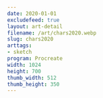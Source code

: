 ```yaml
---
date: 2020-01-01
excludefeed: true
layout: art-detail
filename: /art/chars2020.webp
slug: chars2020
arttags:
- sketch
program: Procreate
width: 1024
height: 700
thumb_width: 512
thumb_height: 350
---
```

